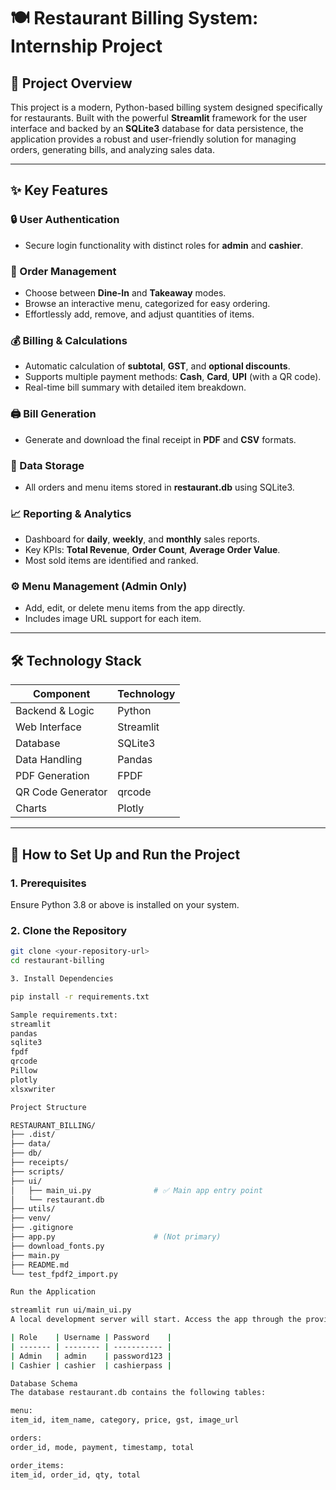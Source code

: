 # 🍽️ Restaurant Billing System: Internship Project

## 🚀 Project Overview

This project is a modern, Python-based billing system designed specifically for restaurants. Built with the powerful **Streamlit** framework for the user interface and backed by an **SQLite3** database for data persistence, the application provides a robust and user-friendly solution for managing orders, generating bills, and analyzing sales data.

---

## ✨ Key Features

### 🔒 User Authentication
- Secure login functionality with distinct roles for **admin** and **cashier**.

### 📝 Order Management
- Choose between **Dine-In** and **Takeaway** modes.
- Browse an interactive menu, categorized for easy ordering.
- Effortlessly add, remove, and adjust quantities of items.

### 💰 Billing & Calculations
- Automatic calculation of **subtotal**, **GST**, and **optional discounts**.
- Supports multiple payment methods: **Cash**, **Card**, **UPI** (with a QR code).
- Real-time bill summary with detailed item breakdown.

### 🖨️ Bill Generation
- Generate and download the final receipt in **PDF** and **CSV** formats.

### 💾 Data Storage
- All orders and menu items stored in **restaurant.db** using SQLite3.

### 📈 Reporting & Analytics
- Dashboard for **daily**, **weekly**, and **monthly** sales reports.
- Key KPIs: **Total Revenue**, **Order Count**, **Average Order Value**.
- Most sold items are identified and ranked.

### ⚙️ Menu Management (Admin Only)
- Add, edit, or delete menu items from the app directly.
- Includes image URL support for each item.

---

## 🛠️ Technology Stack

| Component           | Technology     |
|---------------------|----------------|
| Backend & Logic     | Python         |
| Web Interface       | Streamlit      |
| Database            | SQLite3        |
| Data Handling       | Pandas         |
| PDF Generation      | FPDF           |
| QR Code Generator   | qrcode         |
| Charts              | Plotly         |

---

## 🚀 How to Set Up and Run the Project

### 1. Prerequisites
Ensure Python 3.8 or above is installed on your system.

### 2. Clone the Repository
```bash
git clone <your-repository-url>
cd restaurant-billing

3. Install Dependencies

pip install -r requirements.txt

Sample requirements.txt:
streamlit
pandas
sqlite3
fpdf
qrcode
Pillow
plotly
xlsxwriter

Project Structure

RESTAURANT_BILLING/
├── .dist/
├── data/
├── db/
├── receipts/
├── scripts/
├── ui/
│   ├── main_ui.py              # ✅ Main app entry point
│   └── restaurant.db
├── utils/
├── venv/
├── .gitignore
├── app.py                      # (Not primary)
├── download_fonts.py
├── main.py
├── README.md
└── test_fpdf2_import.py

Run the Application

streamlit run ui/main_ui.py
A local development server will start. Access the app through the provided local URL (usually http://localhost:8501).

| Role    | Username | Password    |
| ------- | -------- | ----------- |
| Admin   | admin    | password123 |
| Cashier | cashier  | cashierpass |

Database Schema
The database restaurant.db contains the following tables:

menu:
item_id, item_name, category, price, gst, image_url

orders:
order_id, mode, payment, timestamp, total

order_items:
item_id, order_id, qty, total

